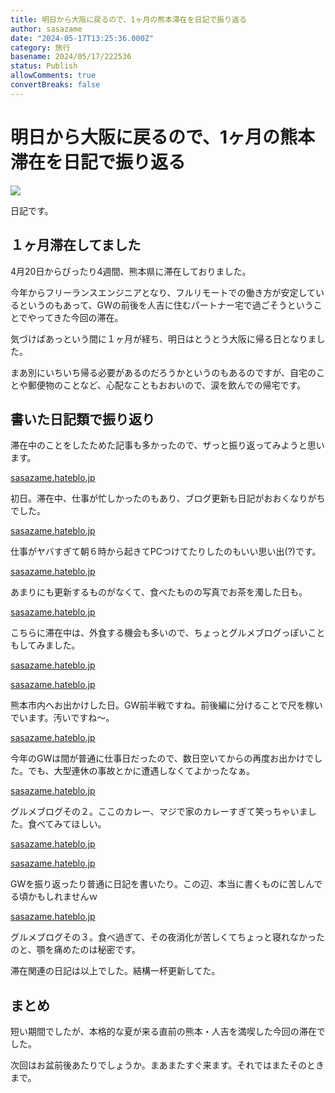 ```yaml
---
title: 明日から大阪に戻るので、1ヶ月の熊本滞在を日記で振り返る
author: sasazame
date: "2024-05-17T13:25:36.000Z"
category: 旅行
basename: 2024/05/17/222536
status: Publish
allowComments: true
convertBreaks: false
---
```

# 明日から大阪に戻るので、1ヶ月の熊本滞在を日記で振り返る

![](https://cdn-ak.f.st-hatena.com/images/fotolife/s/sasazame/20230908/20230908202155.png)

日記です。

<!-- Extended Body -->

## １ヶ月滞在してました

4月20日からぴったり4週間、熊本県に滞在しておりました。

今年からフリーランスエンジニアとなり、フルリモートでの働き方が安定しているというのもあって、GWの前後を人吉に住むパートナー宅で過ごそうということでやってきた今回の滞在。

気づけばあっという間に１ヶ月が経ち、明日はとうとう大阪に帰る日となりました。

まあ別にいちいち帰る必要があるのだろうかというのもあるのですが、自宅のことや郵便物のことなど、心配なこともおおいので、涙を飲んでの帰宅です。

## 書いた日記類で振り返り

滞在中のことをしたためた記事も多かったので、ザっと振り返ってみようと思います。

[sasazame.hateblo.jp](https://sasazame.hateblo.jp/entry/2024/04/20/211253)

初日。滞在中、仕事が忙しかったのもあり、ブログ更新も日記がおおくなりがちでした。

[sasazame.hateblo.jp](https://sasazame.hateblo.jp/entry/2024/04/22/234756)

仕事がヤバすぎて朝６時から起きてPCつけてたりしたのもいい思い出(?)です。

[sasazame.hateblo.jp](https://sasazame.hateblo.jp/entry/2024/04/25/234530)

あまりにも更新するものがなくて、食べたものの写真でお茶を濁した日も。

[sasazame.hateblo.jp](https://sasazame.hateblo.jp/entry/2024/04/26/204201)

こちらに滞在中は、外食する機会も多いので、ちょっとグルメブログっぽいこともしてみました。

[sasazame.hateblo.jp](https://sasazame.hateblo.jp/entry/2024/04/27/235911)

[sasazame.hateblo.jp](https://sasazame.hateblo.jp/entry/2024/04/29/150250)

熊本市内へお出かけした日。GW前半戦ですね。前後編に分けることで尺を稼いでいます。汚いですね～。

[sasazame.hateblo.jp](https://sasazame.hateblo.jp/entry/2024/05/03/120000)

今年のGWは間が普通に仕事日だったので、数日空いてからの再度お出かけでした。でも、大型連休の事故とかに遭遇しなくてよかったなぁ。

[sasazame.hateblo.jp](https://sasazame.hateblo.jp/entry/2024/05/04/120000)

グルメブログその２。ここのカレー、マジで家のカレーすぎて笑っちゃいました。食べてみてほしい。

[sasazame.hateblo.jp](https://sasazame.hateblo.jp/entry/2024/05/06/120000)

[sasazame.hateblo.jp](https://sasazame.hateblo.jp/entry/2024/05/07/224410)

GWを振り返ったり普通に日記を書いたり。この辺、本当に書くものに苦しんでる頃かもしれませんｗ

[sasazame.hateblo.jp](https://sasazame.hateblo.jp/entry/2024/05/10/221110)

グルメブログその３。食べ過ぎて、その夜消化が苦しくてちょっと寝れなかったのと、顎を痛めたのは秘密です。

滞在関連の日記は以上でした。結構一杯更新してた。

## まとめ

短い期間でしたが、本格的な夏が来る直前の熊本・人吉を満喫した今回の滞在でした。

次回はお盆前後あたりでしょうか。まあまたすぐ来ます。それではまたそのときまで。